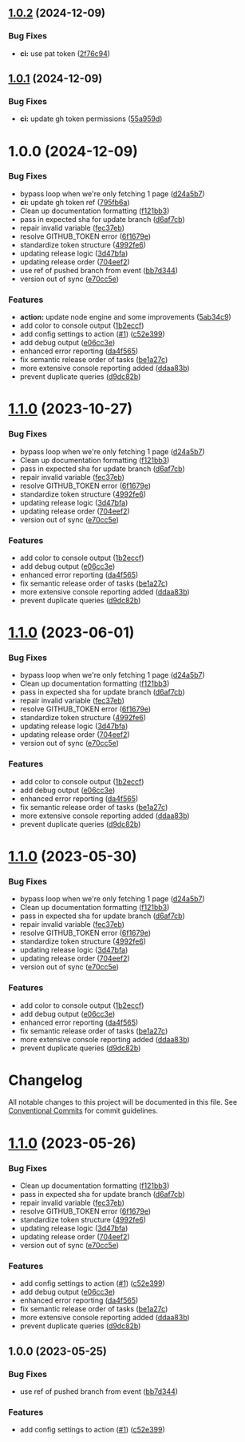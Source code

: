 ## [1.0.2](https://github.com/DiegoRamil/actions-pr-auto-update/compare/v1.0.1...v1.0.2) (2024-12-09)


### Bug Fixes

* **ci:** use pat token ([2f76c94](https://github.com/DiegoRamil/actions-pr-auto-update/commit/2f76c94d7fbff8fb4f7049858eaba8ae88cd2b44))

## [1.0.1](https://github.com/DiegoRamil/actions-pr-auto-update/compare/v1.0.0...v1.0.1) (2024-12-09)


### Bug Fixes

* **ci:** update gh token permissions ([55a959d](https://github.com/DiegoRamil/actions-pr-auto-update/commit/55a959d8acbb36ad084b6bf999c58785961b35ea))

# 1.0.0 (2024-12-09)


### Bug Fixes

* bypass loop when we're only fetching 1 page ([d24a5b7](https://github.com/DiegoRamil/actions-pr-auto-update/commit/d24a5b7511d724503960279dbbc320ec62192863))
* **ci:** update gh token ref ([795fb6a](https://github.com/DiegoRamil/actions-pr-auto-update/commit/795fb6a190391828b36b18cecc642c5f4973e37f))
* Clean up documentation formatting ([f121bb3](https://github.com/DiegoRamil/actions-pr-auto-update/commit/f121bb3cc267de17b916b296f19e7cb5e087fc61))
* pass in expected sha for update branch ([d6af7cb](https://github.com/DiegoRamil/actions-pr-auto-update/commit/d6af7cb3a51d40213690d600f2f269a26271bfe2))
* repair invalid variable ([fec37eb](https://github.com/DiegoRamil/actions-pr-auto-update/commit/fec37eb9b8133b4e21ab6765f73433c78f4d164b))
* resolve GITHUB_TOKEN error ([6f1679e](https://github.com/DiegoRamil/actions-pr-auto-update/commit/6f1679eb736ad2d120e597c5809c3b50f5f76854))
* standardize token structure ([4992fe6](https://github.com/DiegoRamil/actions-pr-auto-update/commit/4992fe610e39282e73f5605109cc3d38886917e7))
* updating release logic ([3d47bfa](https://github.com/DiegoRamil/actions-pr-auto-update/commit/3d47bfaf9f4fde317d906f3528d760bcbc2e8c06))
* updating release order ([704eef2](https://github.com/DiegoRamil/actions-pr-auto-update/commit/704eef2cce989f655c801dec7645e1ea6177f46b))
* use ref of pushed branch from event ([bb7d344](https://github.com/DiegoRamil/actions-pr-auto-update/commit/bb7d3447b9695e53a31dae0486d44e11ac8a9559))
* version out of sync ([e70cc5e](https://github.com/DiegoRamil/actions-pr-auto-update/commit/e70cc5e6d6e40d564a9bab163543024de477bc74))


### Features

* **action:** update node engine and some improvements ([5ab34c9](https://github.com/DiegoRamil/actions-pr-auto-update/commit/5ab34c92374ee49fecd9329db9b62f6e0f6f3870))
* add color to console output ([1b2eccf](https://github.com/DiegoRamil/actions-pr-auto-update/commit/1b2eccf10b5e85f73cdd99fcb9ed6a785d9bc303))
* add config settings to action ([#1](https://github.com/DiegoRamil/actions-pr-auto-update/issues/1)) ([c52e399](https://github.com/DiegoRamil/actions-pr-auto-update/commit/c52e399a87703428f67136373cd5a6eb86ff6fe2))
* add debug output ([e06cc3e](https://github.com/DiegoRamil/actions-pr-auto-update/commit/e06cc3eee9a86bad00f712b079502c15a321f330))
* enhanced error reporting ([da4f565](https://github.com/DiegoRamil/actions-pr-auto-update/commit/da4f56553a0bf272b94cdfcdaddec3aba264c70b))
* fix semantic release order of tasks ([be1a27c](https://github.com/DiegoRamil/actions-pr-auto-update/commit/be1a27c4e4105b3b49c7900555b8b31b26f2c368))
* more extensive console reporting added ([ddaa83b](https://github.com/DiegoRamil/actions-pr-auto-update/commit/ddaa83b0185d54fca0664b5849f8d86ba7e2e03d))
* prevent duplicate queries ([d9dc82b](https://github.com/DiegoRamil/actions-pr-auto-update/commit/d9dc82b794e3ee41fbf74edefcd5fd2ffec7b622))

# [1.1.0](https://github.com/castastrophe/actions-pr-auto-update/compare/v1.0.0...v1.1.0) (2023-10-27)


### Bug Fixes

* bypass loop when we're only fetching 1 page ([d24a5b7](https://github.com/castastrophe/actions-pr-auto-update/commit/d24a5b7511d724503960279dbbc320ec62192863))
* Clean up documentation formatting ([f121bb3](https://github.com/castastrophe/actions-pr-auto-update/commit/f121bb3cc267de17b916b296f19e7cb5e087fc61))
* pass in expected sha for update branch ([d6af7cb](https://github.com/castastrophe/actions-pr-auto-update/commit/d6af7cb3a51d40213690d600f2f269a26271bfe2))
* repair invalid variable ([fec37eb](https://github.com/castastrophe/actions-pr-auto-update/commit/fec37eb9b8133b4e21ab6765f73433c78f4d164b))
* resolve GITHUB_TOKEN error ([6f1679e](https://github.com/castastrophe/actions-pr-auto-update/commit/6f1679eb736ad2d120e597c5809c3b50f5f76854))
* standardize token structure ([4992fe6](https://github.com/castastrophe/actions-pr-auto-update/commit/4992fe610e39282e73f5605109cc3d38886917e7))
* updating release logic ([3d47bfa](https://github.com/castastrophe/actions-pr-auto-update/commit/3d47bfaf9f4fde317d906f3528d760bcbc2e8c06))
* updating release order ([704eef2](https://github.com/castastrophe/actions-pr-auto-update/commit/704eef2cce989f655c801dec7645e1ea6177f46b))
* version out of sync ([e70cc5e](https://github.com/castastrophe/actions-pr-auto-update/commit/e70cc5e6d6e40d564a9bab163543024de477bc74))


### Features

* add color to console output ([1b2eccf](https://github.com/castastrophe/actions-pr-auto-update/commit/1b2eccf10b5e85f73cdd99fcb9ed6a785d9bc303))
* add debug output ([e06cc3e](https://github.com/castastrophe/actions-pr-auto-update/commit/e06cc3eee9a86bad00f712b079502c15a321f330))
* enhanced error reporting ([da4f565](https://github.com/castastrophe/actions-pr-auto-update/commit/da4f56553a0bf272b94cdfcdaddec3aba264c70b))
* fix semantic release order of tasks ([be1a27c](https://github.com/castastrophe/actions-pr-auto-update/commit/be1a27c4e4105b3b49c7900555b8b31b26f2c368))
* more extensive console reporting added ([ddaa83b](https://github.com/castastrophe/actions-pr-auto-update/commit/ddaa83b0185d54fca0664b5849f8d86ba7e2e03d))
* prevent duplicate queries ([d9dc82b](https://github.com/castastrophe/actions-pr-auto-update/commit/d9dc82b794e3ee41fbf74edefcd5fd2ffec7b622))

# [1.1.0](https://github.com/castastrophe/actions-pr-auto-update/compare/v1.0.0...v1.1.0) (2023-06-01)


### Bug Fixes

* bypass loop when we're only fetching 1 page ([d24a5b7](https://github.com/castastrophe/actions-pr-auto-update/commit/d24a5b7511d724503960279dbbc320ec62192863))
* Clean up documentation formatting ([f121bb3](https://github.com/castastrophe/actions-pr-auto-update/commit/f121bb3cc267de17b916b296f19e7cb5e087fc61))
* pass in expected sha for update branch ([d6af7cb](https://github.com/castastrophe/actions-pr-auto-update/commit/d6af7cb3a51d40213690d600f2f269a26271bfe2))
* repair invalid variable ([fec37eb](https://github.com/castastrophe/actions-pr-auto-update/commit/fec37eb9b8133b4e21ab6765f73433c78f4d164b))
* resolve GITHUB_TOKEN error ([6f1679e](https://github.com/castastrophe/actions-pr-auto-update/commit/6f1679eb736ad2d120e597c5809c3b50f5f76854))
* standardize token structure ([4992fe6](https://github.com/castastrophe/actions-pr-auto-update/commit/4992fe610e39282e73f5605109cc3d38886917e7))
* updating release logic ([3d47bfa](https://github.com/castastrophe/actions-pr-auto-update/commit/3d47bfaf9f4fde317d906f3528d760bcbc2e8c06))
* updating release order ([704eef2](https://github.com/castastrophe/actions-pr-auto-update/commit/704eef2cce989f655c801dec7645e1ea6177f46b))
* version out of sync ([e70cc5e](https://github.com/castastrophe/actions-pr-auto-update/commit/e70cc5e6d6e40d564a9bab163543024de477bc74))


### Features

* add color to console output ([1b2eccf](https://github.com/castastrophe/actions-pr-auto-update/commit/1b2eccf10b5e85f73cdd99fcb9ed6a785d9bc303))
* add debug output ([e06cc3e](https://github.com/castastrophe/actions-pr-auto-update/commit/e06cc3eee9a86bad00f712b079502c15a321f330))
* enhanced error reporting ([da4f565](https://github.com/castastrophe/actions-pr-auto-update/commit/da4f56553a0bf272b94cdfcdaddec3aba264c70b))
* fix semantic release order of tasks ([be1a27c](https://github.com/castastrophe/actions-pr-auto-update/commit/be1a27c4e4105b3b49c7900555b8b31b26f2c368))
* more extensive console reporting added ([ddaa83b](https://github.com/castastrophe/actions-pr-auto-update/commit/ddaa83b0185d54fca0664b5849f8d86ba7e2e03d))
* prevent duplicate queries ([d9dc82b](https://github.com/castastrophe/actions-pr-auto-update/commit/d9dc82b794e3ee41fbf74edefcd5fd2ffec7b622))

# [1.1.0](https://github.com/castastrophe/actions-pr-auto-update/compare/v1.0.0...v1.1.0) (2023-05-30)


### Bug Fixes

* bypass loop when we're only fetching 1 page ([d24a5b7](https://github.com/castastrophe/actions-pr-auto-update/commit/d24a5b7511d724503960279dbbc320ec62192863))
* Clean up documentation formatting ([f121bb3](https://github.com/castastrophe/actions-pr-auto-update/commit/f121bb3cc267de17b916b296f19e7cb5e087fc61))
* pass in expected sha for update branch ([d6af7cb](https://github.com/castastrophe/actions-pr-auto-update/commit/d6af7cb3a51d40213690d600f2f269a26271bfe2))
* repair invalid variable ([fec37eb](https://github.com/castastrophe/actions-pr-auto-update/commit/fec37eb9b8133b4e21ab6765f73433c78f4d164b))
* resolve GITHUB_TOKEN error ([6f1679e](https://github.com/castastrophe/actions-pr-auto-update/commit/6f1679eb736ad2d120e597c5809c3b50f5f76854))
* standardize token structure ([4992fe6](https://github.com/castastrophe/actions-pr-auto-update/commit/4992fe610e39282e73f5605109cc3d38886917e7))
* updating release logic ([3d47bfa](https://github.com/castastrophe/actions-pr-auto-update/commit/3d47bfaf9f4fde317d906f3528d760bcbc2e8c06))
* updating release order ([704eef2](https://github.com/castastrophe/actions-pr-auto-update/commit/704eef2cce989f655c801dec7645e1ea6177f46b))
* version out of sync ([e70cc5e](https://github.com/castastrophe/actions-pr-auto-update/commit/e70cc5e6d6e40d564a9bab163543024de477bc74))


### Features

* add color to console output ([1b2eccf](https://github.com/castastrophe/actions-pr-auto-update/commit/1b2eccf10b5e85f73cdd99fcb9ed6a785d9bc303))
* add debug output ([e06cc3e](https://github.com/castastrophe/actions-pr-auto-update/commit/e06cc3eee9a86bad00f712b079502c15a321f330))
* enhanced error reporting ([da4f565](https://github.com/castastrophe/actions-pr-auto-update/commit/da4f56553a0bf272b94cdfcdaddec3aba264c70b))
* fix semantic release order of tasks ([be1a27c](https://github.com/castastrophe/actions-pr-auto-update/commit/be1a27c4e4105b3b49c7900555b8b31b26f2c368))
* more extensive console reporting added ([ddaa83b](https://github.com/castastrophe/actions-pr-auto-update/commit/ddaa83b0185d54fca0664b5849f8d86ba7e2e03d))
* prevent duplicate queries ([d9dc82b](https://github.com/castastrophe/actions-pr-auto-update/commit/d9dc82b794e3ee41fbf74edefcd5fd2ffec7b622))

# Changelog

All notable changes to this project will be documented in this file. See [Conventional Commits](https://conventionalcommits.org) for commit guidelines.

# [1.1.0](https://github.com/castastrophe/actions-pr-auto-update/compare/v1.0.1...v1.1.0) (2023-05-26)

### Bug Fixes

* Clean up documentation formatting ([f121bb3](https://github.com/castastrophe/actions-pr-auto-update/commit/f121bb3cc267de17b916b296f19e7cb5e087fc61))
* pass in expected sha for update branch ([d6af7cb](https://github.com/castastrophe/actions-pr-auto-update/commit/d6af7cb3a51d40213690d600f2f269a26271bfe2))
* repair invalid variable ([fec37eb](https://github.com/castastrophe/actions-pr-auto-update/commit/fec37eb9b8133b4e21ab6765f73433c78f4d164b))
* resolve GITHUB_TOKEN error ([6f1679e](https://github.com/castastrophe/actions-pr-auto-update/commit/6f1679eb736ad2d120e597c5809c3b50f5f76854))
* standardize token structure ([4992fe6](https://github.com/castastrophe/actions-pr-auto-update/commit/4992fe610e39282e73f5605109cc3d38886917e7))
* updating release logic ([3d47bfa](https://github.com/castastrophe/actions-pr-auto-update/commit/3d47bfaf9f4fde317d906f3528d760bcbc2e8c06))
* updating release order ([704eef2](https://github.com/castastrophe/actions-pr-auto-update/commit/704eef2cce989f655c801dec7645e1ea6177f46b))
* version out of sync ([e70cc5e](https://github.com/castastrophe/actions-pr-auto-update/commit/e70cc5e6d6e40d564a9bab163543024de477bc74))

### Features

* add config settings to action ([#1](https://github.com/castastrophe/actions-pr-auto-update/issues/1)) ([c52e399](https://github.com/castastrophe/actions-pr-auto-update/commit/c52e399a87703428f67136373cd5a6eb86ff6fe2))
* add debug output ([e06cc3e](https://github.com/castastrophe/actions-pr-auto-update/commit/e06cc3eee9a86bad00f712b079502c15a321f330))
* enhanced error reporting ([da4f565](https://github.com/castastrophe/actions-pr-auto-update/commit/da4f56553a0bf272b94cdfcdaddec3aba264c70b))
* fix semantic release order of tasks ([be1a27c](https://github.com/castastrophe/actions-pr-auto-update/commit/be1a27c4e4105b3b49c7900555b8b31b26f2c368))
* more extensive console reporting added ([ddaa83b](https://github.com/castastrophe/actions-pr-auto-update/commit/ddaa83b0185d54fca0664b5849f8d86ba7e2e03d))
* prevent duplicate queries ([d9dc82b](https://github.com/castastrophe/actions-pr-auto-update/commit/d9dc82b794e3ee41fbf74edefcd5fd2ffec7b622))

## 1.0.0 (2023-05-25)

### Bug Fixes

* use ref of pushed branch from event ([bb7d344](https://github.com/castastrophe/actions-pr-auto-update/commit/bb7d3447b9695e53a31dae0486d44e11ac8a9559))

### Features

* add config settings to action ([#1](https://github.com/castastrophe/actions-pr-auto-update/issues/1)) ([c52e399](https://github.com/castastrophe/actions-pr-auto-update/commit/c52e399a87703428f67136373cd5a6eb86ff6fe2))
